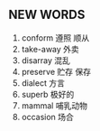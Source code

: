 ## NEW WORDS

1. conform 遵照 顺从
2. take-away 外卖
3. disarray 混乱
4. preserve 贮存 保存
5. dialect 方言
6. superb 极好的
7. mammal 哺乳动物
8. occasion 场合
